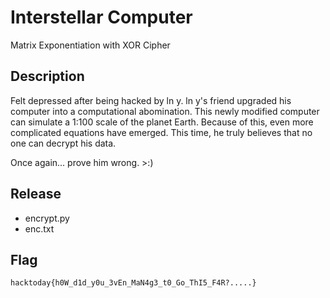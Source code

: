 # Interstellar Computer
Matrix Exponentiation with XOR Cipher

## Description
Felt depressed after being hacked by ln y. ln y's friend upgraded his computer into a
computational abomination. This newly modified computer can simulate a 1:100 scale of
the planet Earth. Because of this, even more complicated equations have emerged. This
time, he truly believes that no one can decrypt his data.

Once again... prove him wrong. >:)

## Release
- encrypt.py
- enc.txt

## Flag
`hacktoday{h0W_d1d_y0u_3vEn_MaN4g3_t0_Go_ThI5_F4R?.....}`
